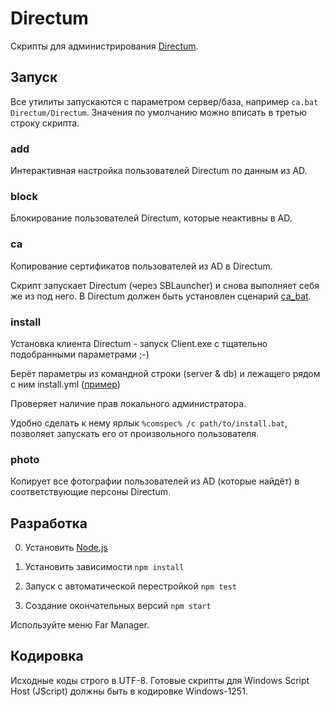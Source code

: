 # Directum

Скрипты для администрирования [Directum](http://www.directum.ru/).

## Запуск

Все утилиты запускаются с параметром сервер/база,
например `ca.bat Directum/Directum`.
Значения по умолчанию можно вписать в третью строку скрипта.

### add

Интерактивная настройка пользователей Directum по данным из AD.

### block

Блокирование пользователей Directum, которые неактивны в AD.

### ca

Копирование сертификатов пользователей из AD в Directum.

Скрипт запускает Directum (через SBLauncher) и снова выполняет себя же
из под него. В Directum должен быть установлен сценарий
[ca_bat](src/ca/ca_bat.isb).

### install

Установка клиента Directum - запуск Client.exe с тщательно подобранными параметрами ;-)

Берёт параметры из командной строки (server & db)
и лежащего рядом с ним install.yml ([пример](src/install/install.yml))

Проверяет наличие прав локального администратора.

Удобно сделать к нему ярлык `%comspec% /c path/to/install.bat`,
позволяет запускать его от произвольного пользователя.

### photo

Копирует все фотографии пользователей из AD (которые найдёт)
в соответствующие персоны Directum.

## Разработка

0. Установить [Node.js](https://nodejs.org/)

1. Установить зависимости `npm install`

2. Запуск с автоматической перестройкой `npm test`

3. Создание окончательных версий `npm start`

Используйте меню Far Manager.

## Кодировка

Исходные коды строго в UTF-8.
Готовые скрипты для Windows Script Host (JScript) должны быть в кодировке
Windows-1251.
